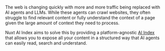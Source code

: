 The web is changing quickly with more and more traffic being replaced with AI agents and LLMs. While these agents
can crawl websites, they often struggle to find relevant content or fully understand the context of a page given the
large amount of context they need to process.

Nuxt AI Index aims to solve this by providing a platform-agnostic [AI Index](https://blog.cloudflare.com/an-ai-index-for-all-our-customers/) that allows
you to expose all your content in a structured way that AI agents can easily read, search and understand.
